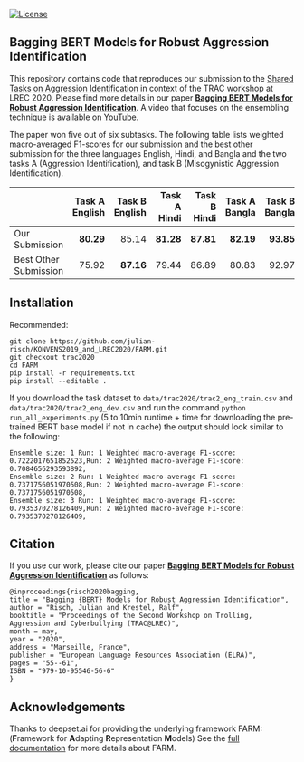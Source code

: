 [![License](https://img.shields.io/github/license/deepset-ai/farm)](https://github.com/deepset-ai/FARM/blob/master/LICENSE)

## Bagging BERT Models for Robust Aggression Identification

This repository contains code that reproduces our submission to the [Shared Tasks on Aggression Identification](https://sites.google.com/view/trac2/shared-task) in context of the TRAC workshop at LREC 2020. Please find more details in our paper [**Bagging BERT Models for Robust Aggression Identification**](https://hpi.de/fileadmin/user_upload/fachgebiete/naumann/people/risch/risch2020bagging.pdf). A video that focuses on the ensembling technique is available on [YouTube](https://www.youtube.com/watch?v=W3056xbZmus).

The paper won five out of six subtasks. The following table lists weighted macro-averaged F1-scores for our submission and the best other submission for the three languages English, Hindi, and Bangla and the two tasks A (Aggression Identification), and task B (Misogynistic Aggression Identification).

|                       |Task A English|Task B English|Task A Hindi|Task B Hindi|Task A Bangla|Task B Bangla|
| ---                   | ---: | ---: | ---: | ---: | ---: | ---: |
| Our Submission        |**80.29** |85.14 |**81.28** |**87.81** |**82.19** |**93.85** |
| Best Other Submission |75.92 |**87.16** |79.44 |86.89 |80.83 |92.97 |

## Installation

Recommended:

    git clone https://github.com/julian-risch/KONVENS2019_and_LREC2020/FARM.git
    git checkout trac2020
    cd FARM
    pip install -r requirements.txt
    pip install --editable .

If you download the task dataset to ```data/trac2020/trac2_eng_train.csv``` and ```data/trac2020/trac2_eng_dev.csv``` and run the command ```python run_all_experiments.py``` (5 to 10min runtime + time for downloading the pre-trained BERT base model if not in cache) the output should look similar to the following:

    Ensemble size: 1 Run: 1 Weighted macro-average F1-score:  0.7222017651852523,Run: 2 Weighted macro-average F1-score:  0.7084656293593892,
    Ensemble size: 2 Run: 1 Weighted macro-average F1-score:  0.7371756051970508,Run: 2 Weighted macro-average F1-score:  0.7371756051970508,
    Ensemble size: 3 Run: 1 Weighted macro-average F1-score:  0.7935370278126409,Run: 2 Weighted macro-average F1-score:  0.7935370278126409,

## Citation

If you use our work, please cite our paper [**Bagging BERT Models for Robust Aggression Identification**](https://hpi.de/fileadmin/user_upload/fachgebiete/naumann/people/risch/risch2020bagging.pdf) as follows:

    @inproceedings{risch2020bagging,
    title = "Bagging {BERT} Models for Robust Aggression Identification",
    author = "Risch, Julian and Krestel, Ralf",
    booktitle = "Proceedings of the Second Workshop on Trolling, Aggression and Cyberbullying (TRAC@LREC)",
    month = may,
    year = "2020",
    address = "Marseille, France",
    publisher = "European Language Resources Association (ELRA)",
    pages = "55--61",
    ISBN = "979-10-95546-56-6"
    }

## Acknowledgements

Thanks to deepset.ai for providing the underlying framework FARM: (**F**ramework for **A**dapting **R**epresentation **M**odels)
See the [full documentation](https://farm.deepset.ai) for more details about FARM.
